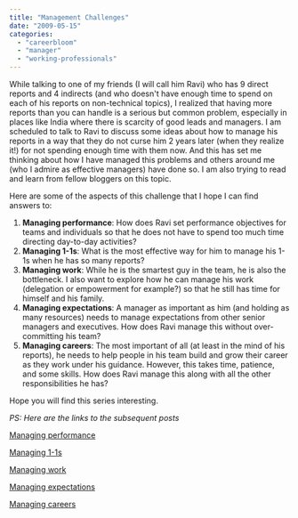 ```yaml
---
title: "Management Challenges"
date: "2009-05-15"
categories: 
  - "careerbloom"
  - "manager"
  - "working-professionals"
---
```


While talking to one of my friends (I will call him Ravi) who has 9 direct reports and 4 indirects (and who doesn't have enough time to spend on each of his reports on non-technical topics), I realized that having more reports than you can handle is a serious but common problem, especially in places like India where there is scarcity of good leads and managers. I am scheduled to talk to Ravi to discuss some ideas about how to manage his reports in a way that they do not curse him 2 years later (when they realize it!) for not spending enough time with them now. And this has set me thinking about how I have managed this problems and others around me (who I admire as effective managers) have done so. I am also trying to read and learn from fellow bloggers on this topic.

Here are some of the aspects of this challenge that I hope I can find answers to:

1. **Managing performance**: How does Ravi set performance objectives for teams and individuals so that he does not have to spend too much time directing day-to-day activities?
2. **Managing 1-1s**: What is the most effective way for him to manage his 1-1s when he has so many reports?
3. **Managing work**: While he is the smartest guy in the team, he is also the bottleneck. I also want to explore how he can manage his work (delegation or empowerment for example?) so that he still has time for himself and his family.
4. **Managing expectations**: A manager as important as him (and holding as many resources) needs to manage expectations from other senior managers and executives. How does Ravi manage this without over-committing his team?
5. **Managing careers**: The most important of all (at least in the mind of his reports), he needs to help people in his team build and grow their career as they work under his guidance. However, this takes time, patience, and some skills. How does Ravi manage this along with all the other responsibilities he has?

Hope you will find this series interesting.

_PS: Here are the links to the subsequent posts_

[Managing performance](http://careermanagement.wordpress.com/2009/05/15/managing-performance/)

[Managing 1-1s](http://careermanagement.wordpress.com/2009/05/18/managing-1-1s/)

[Managing work](http://careermanagement.wordpress.com/2009/05/25/managing-work/)

[Managing expectations](http://careermanagement.wordpress.com/2009/06/08/managing-expectations/)

[Managing careers](http://careermanagement.wordpress.com/2009/06/14/managing-careers/)
